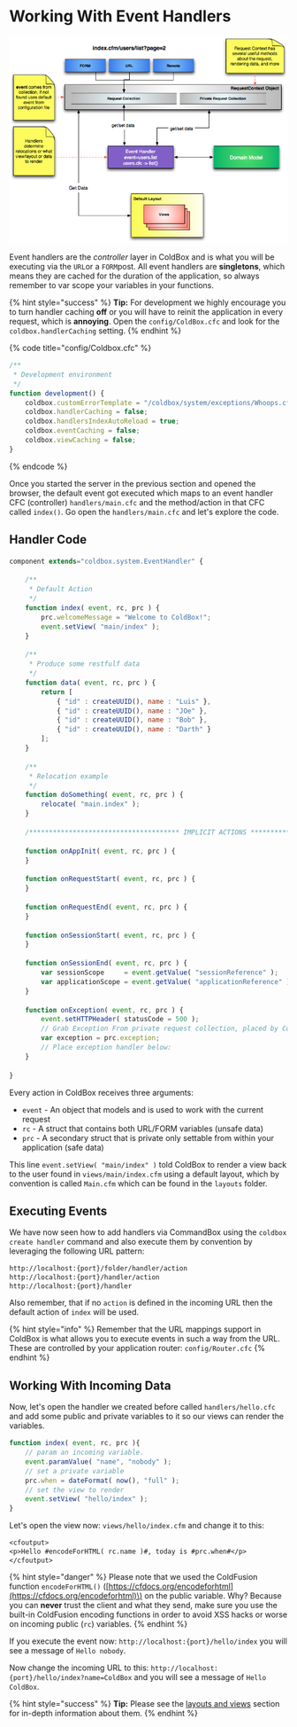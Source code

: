 # Working With Event Handlers

![](../../.gitbook/assets/coldboxsimplemvc.png)

Event handlers are the _controller_ layer in ColdBox and is what you will be executing via the `URL`or a `FORM`post. All event handlers are **singletons**, which means they are cached for the duration of the application, so always remember to var scope your variables in your functions.

{% hint style="success" %}
**Tip:** For development we highly encourage you to turn handler caching **off** or you will have to reinit the application in every request, which is **annoying**. Open the `config/ColdBox.cfc` and look for the `coldbox.handlerCaching` setting.
{% endhint %}

{% code title="config/Coldbox.cfc" %}
```javascript
/**
 * Development environment
 */
function development() {
    coldbox.customErrorTemplate = "/coldbox/system/exceptions/Whoops.cfm"; // interactive bug report
    coldbox.handlerCaching = false;
    coldbox.handlersIndexAutoReload = true;
    coldbox.eventCaching = false;
    coldbox.viewCaching = false;
}
```
{% endcode %}

Once you started the server in the previous section and opened the browser, the default event got executed which maps to an event handler CFC \(controller\) `handlers/main.cfc` and the method/action in that CFC called `index()`. Go open the `handlers/main.cfc` and let's explore the code.

## Handler Code

```javascript
component extends="coldbox.system.EventHandler" {

    /**
     * Default Action
     */
    function index( event, rc, prc ) {
        prc.welcomeMessage = "Welcome to ColdBox!";
        event.setView( "main/index" );
    }

    /**
     * Produce some restfulf data
     */
    function data( event, rc, prc ) {
        return [
            { "id" : createUUID(), name : "Luis" },
            { "id" : createUUID(), name : "JOe" },
            { "id" : createUUID(), name : "Bob" },
            { "id" : createUUID(), name : "Darth" }
        ];
    }

    /**
     * Relocation example
     */
    function doSomething( event, rc, prc ) {
        relocate( "main.index" );
    }

    /************************************** IMPLICIT ACTIONS *********************************************/

    function onAppInit( event, rc, prc ) {
    }

    function onRequestStart( event, rc, prc ) {
    }

    function onRequestEnd( event, rc, prc ) {
    }

    function onSessionStart( event, rc, prc ) {
    }

    function onSessionEnd( event, rc, prc ) {
        var sessionScope     = event.getValue( "sessionReference" );
        var applicationScope = event.getValue( "applicationReference" );
    }

    function onException( event, rc, prc ) {
        event.setHTTPHeader( statusCode = 500 );
        // Grab Exception From private request collection, placed by ColdBox Exception Handling
        var exception = prc.exception;
        // Place exception handler below:
    }

}
```

Every action in ColdBox receives three arguments:

* `event` - An object that models and is used to work with the current request
* `rc` - A struct that contains both URL/FORM variables \(unsafe data\)
* `prc` - A secondary struct that is private only settable from within your application \(safe data\)

This line `event.setView( "main/index" )` told ColdBox to render a view back to the user found in `views/main/index.cfm` using a default layout, which by convention is called `Main.cfm` which can be found in the `layouts` folder.

## Executing Events

We have now seen how to add handlers via CommandBox using the `coldbox create handler` command and also execute them by convention by leveraging the following URL pattern:

```text
http://localhost:{port}/folder/handler/action
http://localhost:{port}/handler/action
http://localhost:{port}/handler
```

Also remember, that if no `action` is defined in the incoming URL then the default action of `index` will be used.

{% hint style="info" %}
Remember that the URL mappings support in ColdBox is what allows you to execute events in such a way from the URL. These are controlled by your application router: `config/Router.cfc`
{% endhint %}

## Working With Incoming Data

Now, let's open the handler we created before called `handlers/hello.cfc` and add some public and private variables to it so our views can render the variables.

```javascript
function index( event, rc, prc ){
    // param an incoming variable.
    event.paramValue( "name", "nobody" );
    // set a private variable
    prc.when = dateFormat( now(), "full" );
    // set the view to render
    event.setView( "hello/index" );
}
```

Let's open the view now: `views/hello/index.cfm` and change it to this:

```markup
<cfoutput>
<p>Hello #encodeForHTML( rc.name )#, today is #prc.when#</p>
</cfoutput>
```

{% hint style="danger" %}
Please note that we used the ColdFusion function `encodeForHTML()` \([https://cfdocs.org/encodeforhtml](https://cfdocs.org/encodeforhtml)\) on the public variable. Why? Because you can **never** trust the client and what they send, make sure you use the built-in ColdFusion encoding functions in order to avoid XSS hacks or worse on incoming public \(`rc`\) variables.
{% endhint %}

If you execute the event now: `http://localhost:{port}/hello/index` you will see a message of `Hello nobody`.

Now change the incoming URL to this: `http://localhost:{port}/hello/index?name=ColdBox` and you will see a message of `Hello ColdBox`.

{% hint style="success" %}
**Tip:** Please see the [layouts and views](../../the-basics/layouts-and-views/) section for in-depth information about them.
{% endhint %}

